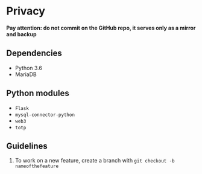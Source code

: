 # Privacy

**Pay attention: do not commit on the GitHub repo, it serves only as a mirror and backup**

## Dependencies

* Python 3.6
* MariaDB

## Python modules

* `Flask`
* `mysql-connector-python`
* `web3`
* `totp`

## Guidelines

1. To work on a new feature, create a branch with `git checkout -b nameofthefeature`
